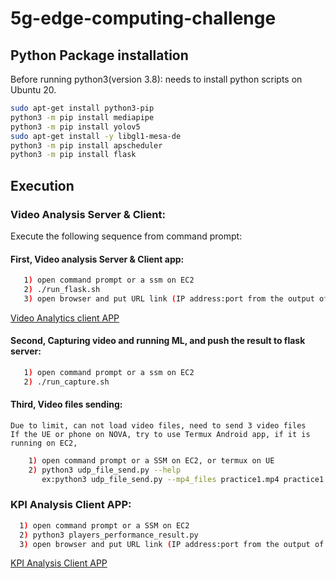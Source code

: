 # 5g-edge-computing-challenge

## Python Package installation
  Before running python3(version 3.8): needs to install python scripts on Ubuntu 20.
   ```bash
   sudo apt-get install python3-pip
   python3 -m pip install mediapipe
   python3 -m pip install yolov5 
   sudo apt-get install -y libgl1-mesa-de
   python3 -m pip install apscheduler
   python3 -m pip install flask
   ```
## Execution 
### Video Analysis Server & Client:
   Execute the following sequence from command prompt:   

#### First, Video analysis Server & Client app:
```bash
   1) open command prompt or a ssm on EC2
   2) ./run_flask.sh
   3) open browser and put URL link (IP address:port from the output of 1)
 ```
  [Video Analytics client APP]( https://photos.app.goo.gl/vDfbTYGWTmHp1wY88)

    
#### Second, Capturing video and running ML, and push the result to flask server:
```bash
   1) open command prompt or a ssm on EC2
   2) ./run_capture.sh  
 ```

#### Third, Video files sending: 
    Due to limit, can not load video files, need to send 3 video files
    If the UE or phone on NOVA, try to use Termux Android app, if it is running on EC2,
```bash
    1) open command prompt or a SSM on EC2, or termux on UE
    2) python3 udp_file_send.py --help
       ex:python3 udp_file_send.py --mp4_files practice1.mp4 practice1.mp4 bpm.mp4
  ```      

### KPI Analysis Client APP:
```bash
  1) open command prompt or a SSM on EC2
  2) python3 players_performance_result.py
  3) open browser and put URL link (IP address:port from the output of 1)

 ```   
 [KPI Analysis Client APP](https://photos.app.goo.gl/7faVS7QAM5rWpwNu6)

